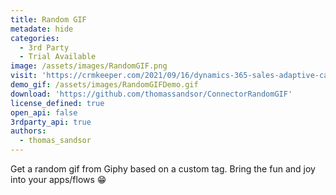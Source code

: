 ```yaml
---
title: Random GIF
metadate: hide
categories:
  - 3rd Party
  - Trial Available
image: /assets/images/RandomGIF.png
visit: 'https://crmkeeper.com/2021/09/16/dynamics-365-sales-adaptive-card%f0%9f%9a%80/'
demo_gif: /assets/images/RandomGIFDemo.gif
download: 'https://github.com/thomassandsor/ConnectorRandomGIF'
license_defined: true
open_api: false
3rdparty_api: true
authors:
  - thomas_sandsor
---
```

Get a random gif from Giphy based on a custom tag. Bring the fun and joy into your apps/flows 😁


